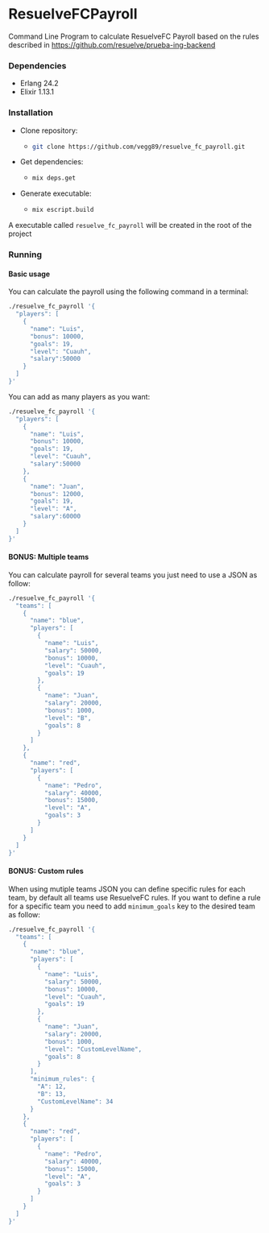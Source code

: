 # ResuelveFCPayroll

Command Line Program to calculate ResuelveFC Payroll based on the rules described in https://github.com/resuelve/prueba-ing-backend

### Dependencies

* Erlang 24.2
* Elixir 1.13.1

### Installation

* Clone repository:
  * ```bash
    git clone https://github.com/vegg89/resuelve_fc_payroll.git
    ```
* Get dependencies:
  * ```bash
    mix deps.get
    ```
* Generate executable:
  * ```bash
    mix escript.build
    ```

A executable called `resuelve_fc_payroll` will be created in the root of the project 

### Running

#### Basic usage

You can calculate the payroll using the following command in a terminal:

```bash
./resuelve_fc_payroll '{
  "players": [
    {
      "name": "Luis",
      "bonus": 10000,
      "goals": 19,
      "level": "Cuauh",
      "salary":50000
    }
  ]
}'
```

You can add as many players as you want:


```bash
./resuelve_fc_payroll '{
  "players": [
    {
      "name": "Luis",
      "bonus": 10000,
      "goals": 19,
      "level": "Cuauh",
      "salary":50000
    },
    {
      "name": "Juan",
      "bonus": 12000,
      "goals": 19,
      "level": "A",
      "salary":60000
    }
  ]
}'
```

#### BONUS: Multiple teams

You can calculate payroll for several teams you just need to use a JSON as follow:

```zsh
./resuelve_fc_payroll '{
  "teams": [
    {
      "name": "blue",
      "players": [
        {
          "name": "Luis",
          "salary": 50000,
          "bonus": 10000,
          "level": "Cuauh",
          "goals": 19
        },
        {
          "name": "Juan",
          "salary": 20000,
          "bonus": 1000,
          "level": "B",
          "goals": 8
        }
      ]
    },
    {
      "name": "red",
      "players": [
        {
          "name": "Pedro",
          "salary": 40000,
          "bonus": 15000,
          "level": "A",
          "goals": 3
        }
      ]
    }
  ]
}'
```

#### BONUS: Custom rules

When using mutiple teams JSON you can define specific rules for each team, by default all teams use ResuelveFC rules. If you want to define a rule for a specific team you need to add `minimum_goals` key to the desired team as follow:


```zsh
./resuelve_fc_payroll '{
  "teams": [
    {
      "name": "blue",
      "players": [
        {
          "name": "Luis",
          "salary": 50000,
          "bonus": 10000,
          "level": "Cuauh",
          "goals": 19
        },
        {
          "name": "Juan",
          "salary": 20000,
          "bonus": 1000,
          "level": "CustomLevelName",
          "goals": 8
        }
      ],
      "minimum_rules": {
        "A": 12,
        "B": 13,
        "CustomLevelName": 34
      }
    },
    {
      "name": "red",
      "players": [
        {
          "name": "Pedro",
          "salary": 40000,
          "bonus": 15000,
          "level": "A",
          "goals": 3
        }
      ]
    }
  ]
}'
```

